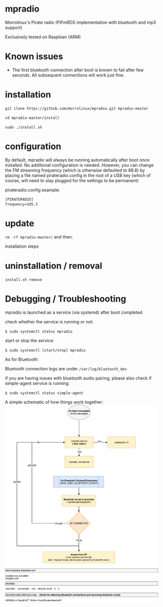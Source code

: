 # mpradio
Morrolinux's Pirate radio (PiFmRDS implementation with bluetooth and mp3 support)

Exclusively tested on Raspbian (ARM)

# Known issues
- The first bluetooth connection after boot is known to fail after few seconds. All subsequent connections will work just fine.

# installation
` git clone https://github.com/morrolinux/mpradio.git mpradio-master `

` cd mpradio-master/install `

` sudo ./install.sh `

# configuration
By default, mpradio will always be running automatically after boot once installed. No additional configuration is needed.
However, you can change the FM streaming frequency (which is otherwise defaulted to 88.8) by placing a file named pirateradio.config in the root of a USB key (which of course, will need to stay plugged for the settings to be permanent)

pirateradio.config example:
```
[PIRATERADIO]
frequency=105.3
```

# update 
` rm -rf mpradio-master/ ` 
and then:

installation steps

# uninstallation / removal
` install.sh remove `

# Debugging / Troubleshooting
mpradio is launched as a service (via systemd) after boot completed

check whether the service is running or not: 

` $ sudo systemctl status mpradio `

start or stop the service:

` $ sudo systemctl [start/stop] mpradio `

As for Bluetooth:

Bluetooth connection logs are under ` /var/log/bluetooth_dev `

if you are having issues with bluetooth audio pairing, please also check if simple-agent service is running:

` $ sudo systemctl status simple-agent `

A simple schematic of how things work together:
![Alt text](/doc/mpradio_schematic.png?raw=true "mpradio schematic")
